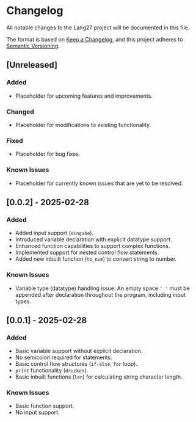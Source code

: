 # Changelog

All notable changes to the Lang27 project will be documented in this file.

The format is based on [Keep a Changelog](https://keepachangelog.com/en/1.0.0/), and this project adheres to [Semantic Versioning](https://semver.org/).

## [Unreleased]
### Added
- Placeholder for upcoming features and improvements.

### Changed
- Placeholder for modifications to existing functionality.

### Fixed
- Placeholder for bug fixes.

### Known Issues
- Placeholder for currently known issues that are yet to be resolved.

## [0.0.2] - 2025-02-28
### Added
- Added input support (`eingabe`).
- Introduced variable declaration with explicit datatype support.
- Enhanced function capabilities to support complex functions.
- Implemented support for nested control flow statements.
- Added new inbuilt function (`to_num`) to convert string to number.

### Known Issues
- Variable type (datatype) handling issue: An empty space `' '` must be appended after declaration throughout the program, including input types.

## [0.0.1] - 2025-02-28
### Added
- Basic variable support without explicit declaration.
- No semicolon required for statements.
- Basic control flow structures (`if-else`, `for` loop).
- `print` functionality (`drucken`).
- Basic inbuilt functions (`len`) for calculating string character length.

### Known Issues
- Basic function support.
- No input support.